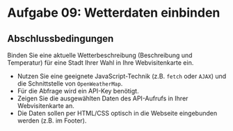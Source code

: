 # Aufgabe 09: Wetterdaten einbinden

## Abschlussbedingungen

Binden Sie eine aktuelle Wetterbeschreibung (Beschreibung und Temperatur) für eine Stadt Ihrer Wahl in Ihre Webvisitenkarte ein.

-   Nutzen Sie eine geeignete JavaScript-Technik (z.B. `fetch` oder `AJAX`) und die Schnittstelle von `OpenWeatherMap`.
-   Für die Abfrage wird ein API-Key benötigt.
-   Zeigen Sie die ausgewählten Daten des API-Aufrufs in Ihrer Webvisitenkarte an.
-   Die Daten sollen per HTML/CSS optisch in die Webseite eingebunden werden (z.B. im Footer).
